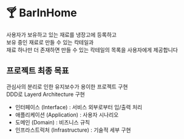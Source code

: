 # 🍸 BarInHome

사용자가 보유하고 있는 재료를 냉장고에 등록하고  
보유 중인 재료로 만들 수 있는 칵테일과  
재료 하나만 더 존재하면 만들 수 있는 칵테일의 목록을 사용자에게 제공합니다

 
## 프로젝트 최종 목표

관심사의 분리로 인한 유지보수가 용이한 프로젝트 구현  
DDD로 Layerd Architecture 구현  

- 인터페이스 (Interface) : 서비스 외부로부터 입/출력 처리
- 애플리케이션 (Application) : 사용자 시나리오
- 도메인 (Domain) : 비즈니스 규칙
- 인프라스트럭처 (Infrastructure) : 기술적 세부 구현  
